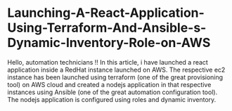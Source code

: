 # Launching-A-React-Application-Using-Terraform-And-Ansible-s-Dynamic-Inventory-Role-on-AWS

Hello, automation technicians !! In this article, i have launched a react application inside a RedHat instance launched on AWS. The respective ec2 instance has been launched using terraform (one of the great provisioning tool) on AWS cloud and created a nodejs application in that respective instances using Ansible (one of the great automation configuration tool). The nodejs application is configured using roles and dynamic inventory.
